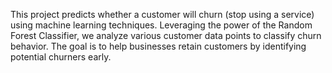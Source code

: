 This project predicts whether a customer will churn (stop using a service) using machine learning techniques. Leveraging the power of the Random Forest Classifier, we analyze various customer data points to classify churn behavior. The goal is to help businesses retain customers by identifying potential churners early.

